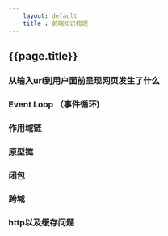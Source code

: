 ```yaml
---
	layout: default
	title : 前端知识梳理
---
```


## {{page.title}}

### 从输入url到用户面前呈现网页发生了什么

### Event Loop （事件循环)

### 作用域链

### 原型链

### 闭包

### 跨域

### http以及缓存问题
